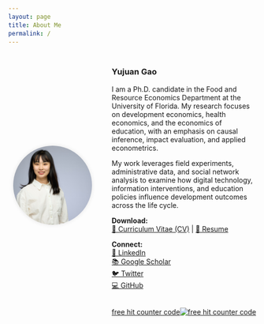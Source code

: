 ```yaml
---
layout: page
title: About Me
permalink: /
---
```


<div style="display: flex; align-items: center; flex-wrap: wrap; margin-top: 20px;">

  <div style="flex: 0 0 180px; text-align: center;">
    <img src="yujuangao.jpg" alt="Yujuan Gao" style="border-radius: 50%; width: 160px; height: 160px; object-fit: cover; box-shadow: 0 0 8px rgba(0,0,0,0.1);">
  </div>

  <div style="flex: 1; margin-left: 30px; min-width: 250px;">

  ### Yujuan Gao

  I am a Ph.D. candidate in the Food and Resource Economics Department at the University of Florida. My research focuses on development economics, health economics, and the economics of education, with an emphasis on causal inference, impact evaluation, and applied econometrics.

  My work leverages field experiments, administrative data, and social network analysis to examine how digital technology, information interventions, and education policies influence development outcomes across the life cycle.

  **Download:**  
  [📄 Curriculum Vitae (CV)](CV_Yujuan%20Gao.pdf) | [📑 Resume](Resume.pdf)

  **Connect:**  
  [🔗 LinkedIn](https://www.linkedin.com/in/yujuangao/)  
  [📚 Google Scholar](https://scholar.google.com/citations?user=YOUR_SCHOLAR_ID)  
  [🐦 Twitter](https://twitter.com/YOUR_TWITTER)  
  [💻 GitHub](https://github.com/yujuangao?tab=repositories)

  <div id="sfc9wpnj5ftw2g4tphlqp8gl5dk8xp8m1ry"></div>
<script type="text/javascript" src="https://counter1.optistats.ovh/private/counter.js?c=9wpnj5ftw2g4tphlqp8gl5dk8xp8m1ry&down=async" async></script>
<br><a href="https://www.freecounterstat.com">free hit counter code</a><noscript><a href="https://www.freecounterstat.com" title="free hit counter code"><img src="https://counter1.optistats.ovh/private/freecounterstat.php?c=9wpnj5ftw2g4tphlqp8gl5dk8xp8m1ry" border="0" title="free hit counter code" alt="free hit counter code"></a></noscript>


  </div>

</div>
